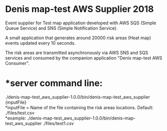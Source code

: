 # Denis map-test AWS Supplier 2018
Event supplier for Test map application developed with AWS SQS (Simple Queue Service) and SNS (Simple Notification Service).

A small application that generates around 20000 risk areas (Heat map) events updated every 10 seconds.

The risk areas are transmitted asynchronously via AWS SNS and SQS services and consumed by the companion application "Denis map-test AWS Consumer".

*server command line:
=====================
./denis-map-test_aws_supplier-1.0.0/bin/denis-map-test_aws_supplier {inputFile}
<br>*inputFile = Name of the file containing the risk areas locations. Default: ./files/test.csv
<br>*example: ./denis-map-test_aws_supplier-1.0.0/bin/denis-map-test_aws_supplier ./files/test1.csv
